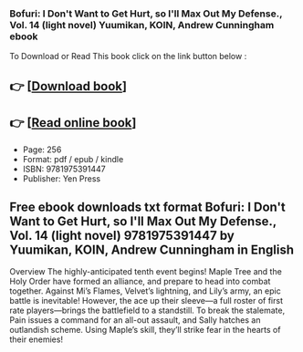 ### Bofuri: I Don't Want to Get Hurt, so I'll Max Out My Defense., Vol. 14 (light novel) Yuumikan, KOIN, Andrew Cunningham ebook

To Download or Read This book click on the link button below :

## 👉  [**[Download book](http://get-pdfs.com/download.php?group=book&from=github.com&id=718456&lnk=1063 "Download book")**]

## 👉  [**[Read online book](http://get-pdfs.com/download.php?group=book&from=github.com&id=718456&lnk=1063 "Read online book")**]


* Page: 256
* Format: pdf / epub / kindle
* ISBN: 9781975391447
* Publisher: Yen Press



## Free ebook downloads txt format Bofuri: I Don't Want to Get Hurt, so I'll Max Out My Defense., Vol. 14 (light novel) 9781975391447 by Yuumikan, KOIN, Andrew Cunningham in English


Overview
The highly-anticipated tenth event begins! Maple Tree and the Holy Order have formed an alliance, and prepare to head into combat together. Against Mi’s Flames, Velvet’s lightning, and Lily’s army, an epic battle is inevitable! However, the ace up their sleeve—a full roster of first rate players—brings the battlefield to a standstill. To break the stalemate, Pain issues a command for an all-out assault, and Sally hatches an outlandish scheme. Using Maple’s skill, they’ll strike fear in the hearts of their enemies!



